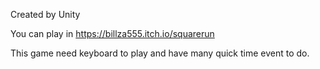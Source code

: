 Created by Unity

You can play in https://billza555.itch.io/squarerun

This game need keyboard to play and have many quick time event to do. 
